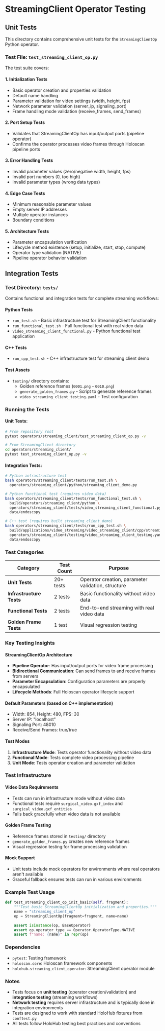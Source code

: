 # StreamingClient Operator Testing

## Unit Tests

This directory contains comprehensive unit tests for the `StreamingClientOp` Python operator.

### Test File: `test_streaming_client_op.py`

The test suite covers:

#### 1. **Initialization Tests**
- Basic operator creation and properties validation
- Default name handling
- Parameter validation for video settings (width, height, fps)
- Network parameter validation (server_ip, signaling_port)
- Frame handling mode validation (receive_frames, send_frames)

#### 2. **Port Setup Tests** 
- Validates that StreamingClientOp has input/output ports (pipeline operator)
- Confirms the operator processes video frames through Holoscan pipeline ports

#### 3. **Error Handling Tests**
- Invalid parameter values (zero/negative width, height, fps)
- Invalid port numbers (0, too high)
- Invalid parameter types (wrong data types)

#### 4. **Edge Case Tests**
- Minimum reasonable parameter values
- Empty server IP addresses
- Multiple operator instances
- Boundary conditions

#### 5. **Architecture Tests**
- Parameter encapsulation verification
- Lifecycle method existence (setup, initialize, start, stop, compute)
- Operator type validation (NATIVE)
- Pipeline operator behavior validation

## Integration Tests

### Test Directory: `tests/`

Contains functional and integration tests for complete streaming workflows:

#### **Python Tests**
- `run_test.sh` - Basic infrastructure test for StreamingClient functionality
- `run_functional_test.sh` - Full functional test with real video data
- `video_streaming_client_functional.py` - Python functional test application

#### **C++ Tests**
- `run_cpp_test.sh` - C++ infrastructure test for streaming client demo

#### **Test Assets**
- `testing/` directory contains:
  - Golden reference frames (`0001.png` - `0010.png`)
  - `generate_golden_frames.py` - Script to generate reference frames
  - `video_streaming_client_testing.yaml` - Test configuration

### Running the Tests

#### Unit Tests:
```bash
# From repository root
pytest operators/streaming_client/test_streaming_client_op.py -v

# From StreamingClient directory
cd operators/streaming_client/
pytest test_streaming_client_op.py -v
```

#### Integration Tests:
```bash
# Python infrastructure test
bash operators/streaming_client/tests/run_test.sh \
  operators/streaming_client/python/streaming_client_demo.py

# Python functional test (requires video data)
bash operators/streaming_client/tests/run_functional_test.sh \
  build/operators/streaming_client/python \
  operators/streaming_client/tests/video_streaming_client_functional.py \
  data/endoscopy

# C++ test (requires built streaming_client_demo)
bash operators/streaming_client/tests/run_cpp_test.sh \
  build/applications/video_streaming/video_streaming_client/cpp/streaming_client_demo \
  operators/streaming_client/testing/video_streaming_client_testing.yaml \
  data/endoscopy
```

### Test Categories

| Category | Test Count | Purpose |
|----------|------------|---------|
| **Unit Tests** | 20+ tests | Operator creation, parameter validation, structure |
| **Infrastructure Tests** | 2 tests | Basic functionality without video data |
| **Functional Tests** | 2 tests | End-to-end streaming with real video data |
| **Golden Frame Tests** | 1 test | Visual regression testing |

### Key Testing Insights

#### **StreamingClientOp Architecture**
- **Pipeline Operator**: Has input/output ports for video frame processing
- **Bidirectional Communication**: Can send frames to and receive frames from servers
- **Parameter Encapsulation**: Configuration parameters are properly encapsulated
- **Lifecycle Methods**: Full Holoscan operator lifecycle support

#### **Default Parameters** (based on C++ implementation)
- Width: 854, Height: 480, FPS: 30
- Server IP: "localhost"
- Signaling Port: 48010
- Receive/Send Frames: true/true

#### **Test Modes**
1. **Infrastructure Mode**: Tests operator functionality without video data
2. **Functional Mode**: Tests complete video processing pipeline
3. **Unit Mode**: Tests operator creation and parameter validation

### Test Infrastructure

#### **Video Data Requirements**
- Tests can run in infrastructure mode without video data
- Functional tests require `surgical_video.gxf_index` and `surgical_video.gxf_entities`
- Falls back gracefully when video data is not available

#### **Golden Frame Testing**
- Reference frames stored in `testing/` directory
- `generate_golden_frames.py` creates new reference frames
- Visual regression testing for frame processing validation

#### **Mock Support**
- Unit tests include mock operators for environments where real operators aren't available
- Graceful fallback ensures tests can run in various environments

### Example Test Usage

```python
def test_streaming_client_op_init_basic(self, fragment):
    """Test basic StreamingClientOp initialization and properties."""
    name = "streaming_client_op"
    op = StreamingClientOp(fragment=fragment, name=name)
    
    assert isinstance(op, BaseOperator)
    assert op.operator_type == Operator.OperatorType.NATIVE
    assert f"name: {name}" in repr(op)
```

### Dependencies

- `pytest`: Testing framework
- `holoscan.core`: Holoscan framework components
- `holohub.streaming_client_operator`: StreamingClient operator module

### Notes

- Tests focus on **unit testing** (operator creation/validation) and **integration testing** (streaming workflows)
- **Network testing** requires server infrastructure and is typically done in integration environments
- Tests are designed to work with standard HoloHub fixtures from `conftest.py`
- All tests follow HoloHub testing best practices and conventions
